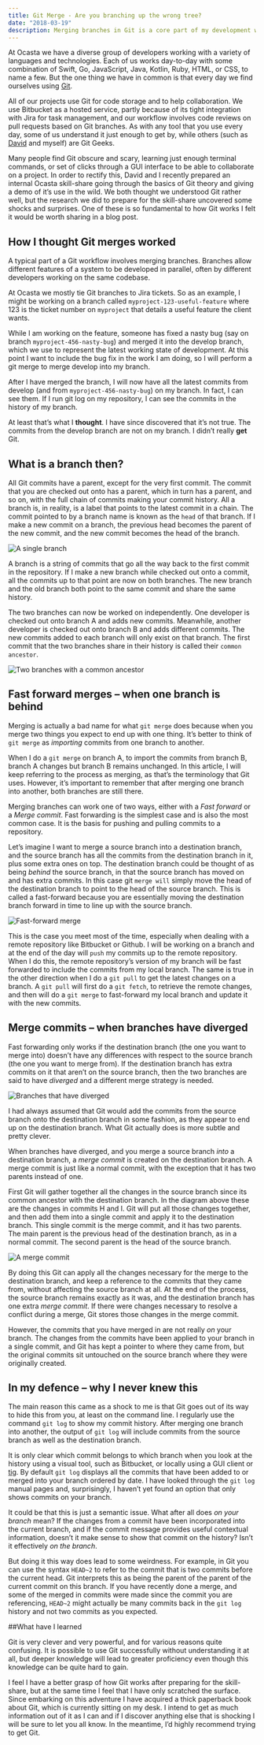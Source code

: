 ```yaml
---
title: Git Merge - Are you branching up the wrong tree?
date: "2018-03-19"
description: Merging branches in Git is a core part of my development workflow. But it doesn't work how I thought it did, and how it does work is ingenious.
---
```

At Ocasta we have a diverse group of developers working with a variety of languages and technologies. Each of us works day-to-day with some combination of Swift, Go, JavaScript, Java, Kotlin, Ruby, HTML, or CSS, to name a few. But the one thing we have in common is that every day we find ourselves using [Git](https://git-scm.com/).

All of our projects use Git for code storage and to help collaboration. We use Bitbucket as a hosted service, partly because of its tight integration with Jira for task management, and our workflow involves code reviews on pull requests based on Git branches. As with any tool that you use every day, some of us understand it just enough to get by, while others (such as [David](https://dcrichards.com/) and myself) are Git Geeks.

Many people find Git obscure and scary, learning just enough terminal commands, or set of clicks through a GUI interface to be able to collaborate on a project. In order to rectify this, David and I recently prepared an internal Ocasta skill-share going through the basics of Git theory and giving a demo of it’s use in the wild. We both thought we understood Git rather well, but the research we did to prepare for the skill-share uncovered some shocks and surprises. One of these is so fundamental to how Git works I felt it would be worth sharing in a blog post.

## How I thought Git merges worked
A typical part of a Git workflow involves merging branches. Branches allow different features of a system to be developed in parallel, often by different developers working on the same codebase.

At Ocasta we mostly tie Git branches to Jira tickets. So as an example, I might be working on a branch called `myproject-123-useful-feature` where 123 is the ticket number on `myproject` that details a useful feature the client wants.

While I am working on the feature, someone has fixed a nasty bug (say on branch `myproject-456-nasty-bug`) and merged it into the develop branch, which we use to represent the latest working state of development. At this point I want to include the bug fix in the work I am doing, so I will perform a git merge to merge develop into my branch.

After I have merged the branch, I will now have all the latest commits from develop (and from `myproject-456-nasty-bug`) on my branch. In fact, I can see them. If I run git log on my repository, I can see the commits in the history of my branch.

At least that’s what I **thought**. I have since discovered that it’s not true. The commits from the develop branch are not on my branch. I didn’t really **get** Git.

## What is a branch then?

All Git commits have a parent, except for the very first commit. The commit that you are checked out onto has a parent, which in turn has a parent, and so on, with the full chain of commits making your commit history. All a branch is, in reality, is a label that points to the latest commit in a chain. The commit pointed to by a branch name is known as the `head` of that branch. If I make a new commit on a branch, the previous head becomes the parent of the new commit, and the new commit becomes the head of the branch.

![A single branch](./diagram1.png)

A branch is a string of commits that go all the way back to the first commit in the repository. If I make a new branch while checked out onto a commit, all the commits up to that point are now on both branches. The new branch and the old branch both point to the same commit and share the same history.

The two branches can now be worked on independently. One developer is checked out onto branch A and adds new commits. Meanwhile, another developer is checked out onto branch B and adds different commits. The new commits added to each branch will only exist on that branch. The first commit that the two branches share in their history is called their `common ancestor`.

![Two branches with a common ancestor](./diagram2.png)

## Fast forward merges – when one branch is behind

Merging is actually a bad name for what `git merge` does because when you merge two things you expect to end up with one thing. It’s better to think of `git merge` as *importing* commits from one branch to another.

When I do a `git merge` on branch A, to import the commits from branch B, branch A changes but branch B remains unchanged. In this article, I will keep referring to the process as merging, as that’s the terminology that Git uses. However, it’s important to remember that after merging one branch into another, both branches are still there.

Merging branches can work one of two ways, either with a *Fast forward* or a *Merge commit*. Fast forwarding is the simplest case and is also the most common case. It is the basis for pushing and pulling commits to a repository.

Let’s imagine I want to merge a source branch into a destination branch, and the source branch has all the commits from the destination branch in it, plus some extra ones on top. The destination branch could be thought of as being *behind* the source branch, in that the source branch has moved on and has extra commits. In this case git `merge will` simply move the head of the destination branch to point to the head of the source branch. This is called a fast-forward because you are essentially moving the destination branch forward in time to line up with the source branch.

![Fast-forward merge](./fast-forward.png)


This is the case you meet most of the time, especially when dealing with a remote repository like Bitbucket or Github. I will be working on a branch and at the end of the day will `push` my commits up to the remote repository. When I do this, the remote repository’s version of my branch will be fast forwarded to include the commits from my local branch. The same is true in the other direction when I do a `git pull` to get the latest changes on a branch. A `git pull` will first do a `git fetch`, to retrieve the remote changes, and then will do a `git merge` to fast-forward my local branch and update it with the new commits.

## Merge commits – when branches have diverged

Fast forwarding only works if the destination branch (the one you want to merge into) doesn’t have any differences with respect to the source branch (the one you want to merge from). If the destination branch has extra commits on it that aren’t on the source branch, then the two branches are said to have *diverged* and a different merge strategy is needed.

![Branches that have diverged](./diverged.png)

I had always assumed that Git would add the commits from the source branch onto the destination branch in some fashion, as they appear to end up on the destination branch. What Git actually does is more subtle and pretty clever.

When branches have diverged, and you merge a source branch *into* a destination branch, a *merge commit* is created on the destination branch. A merge commit is just like a normal commit, with the exception that it has two parents instead of one.

First Git will gather together all the changes in the source branch since its common ancestor with the destination branch. In the diagram above these are the changes in commits H and I. Git will put all those changes together, and then add them into a single commit and apply it to the destination branch. This single commit is the merge commit, and it has two parents. The main parent is the previous head of the destination branch, as in a normal commit. The second parent is the head of the source branch.

![A merge commit](./merge-commit.png)


By doing this Git can apply all the changes necessary for the merge to the destination branch, and keep a reference to the commits that they came from, without affecting the source branch at all. At the end of the process, the source branch remains exactly as it was, and the destination branch has one extra *merge commit*. If there were changes necessary to resolve a conflict during a merge, Git stores those changes in the merge commit.

However, the commits that you have merged in are not really *on* your branch. The changes from the commits have been applied to your branch in a single commit, and Git has kept a pointer to where they came from, but the original commits sit untouched on the source branch where they were originally created.

## In my defence – why I never knew this

The main reason this came as a shock to me is that Git goes out of its way to hide this from you, at least on the command line. I regularly use the command `git log` to show my commit history. After merging one branch into another, the output of `git log` will include commits from the source branch as well as the destination branch.

It is only clear which commit belongs to which branch when you look at the history using a visual tool, such as Bitbucket, or locally using a GUI client or [tig](https://github.com/jonas/tig). By default `git log` displays all the commits that have been added to or merged into your branch ordered by date. I have looked through the `git log` manual pages and, surprisingly, I haven’t yet found an option that only shows commits on your branch.

It could be that this is just a semantic issue. What after all does *on your branch* mean? If the changes from a commit have been incorporated into the current branch, and if the commit message provides useful contextual information, doesn’t it make sense to show that commit on the history? Isn’t it effectively *on the branch*.

But doing it this way does lead to some weirdness. For example, in Git you can use the syntax `HEAD~2` to refer to the commit that is two commits before the current head. Git interprets this as being the parent of the parent of the current commit on this branch. If you have recently done a merge, and some of the merged in commits were made since the commit you are referencing, `HEAD~2` might actually be many commits back in the `git log` history and not two commits as you expected.

##What have I learned

Git is very clever and very powerful, and for various reasons quite confusing. It is possible to use Git successfully without understanding it at all, but deeper knowledge will lead to greater proficiency even though this knowledge can be quite hard to gain.

I feel I have a better grasp of how Git works after preparing for the skill-share, but at the same time I feel that I have only scratched the surface. Since embarking on this adventure I have acquired a thick paperback book about Git, which is currently sitting on my desk. I intend to get as much information out of it as I can and if I discover anything else that is shocking I will be sure to let you all know. In the meantime, I’d highly recommend trying to get Git.